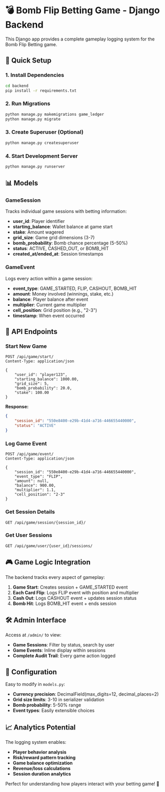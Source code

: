 # 💣 Bomb Flip Betting Game - Django Backend

This Django app provides a complete gameplay logging system for the Bomb Flip Betting game.

## 🚀 Quick Setup

### 1. Install Dependencies
```bash
cd backend
pip install -r requirements.txt
```

### 2. Run Migrations
```bash
python manage.py makemigrations game_ledger
python manage.py migrate
```

### 3. Create Superuser (Optional)
```bash
python manage.py createsuperuser
```

### 4. Start Development Server
```bash
python manage.py runserver
```

## 📊 Models

### GameSession
Tracks individual game sessions with betting information:
- **user_id**: Player identifier
- **starting_balance**: Wallet balance at game start
- **stake**: Amount wagered
- **grid_size**: Game grid dimensions (3-7)
- **bomb_probability**: Bomb chance percentage (5-50%)
- **status**: ACTIVE, CASHED_OUT, or BOMB_HIT
- **created_at/ended_at**: Session timestamps

### GameEvent
Logs every action within a game session:
- **event_type**: GAME_STARTED, FLIP, CASHOUT, BOMB_HIT
- **amount**: Money involved (winnings, stake, etc.)
- **balance**: Player balance after event
- **multiplier**: Current game multiplier
- **cell_position**: Grid position (e.g., "2-3")
- **timestamp**: When event occurred

## 🔌 API Endpoints

### Start New Game
```http
POST /api/game/start/
Content-Type: application/json

{
    "user_id": "player123",
    "starting_balance": 1000.00,
    "grid_size": 5,
    "bomb_probability": 20.0,
    "stake": 100.00
}
```

**Response:**
```json
{
    "session_id": "550e8400-e29b-41d4-a716-446655440000",
    "status": "ACTIVE"
}
```

### Log Game Event
```http
POST /api/game/event/
Content-Type: application/json

{
    "session_id": "550e8400-e29b-41d4-a716-446655440000",
    "event_type": "FLIP",
    "amount": null,
    "balance": 900.00,
    "multiplier": 1.1,
    "cell_position": "2-3"
}
```

### Get Session Details
```http
GET /api/game/session/{session_id}/
```

### Get User Sessions
```http
GET /api/game/user/{user_id}/sessions/
```

## 🎮 Game Logic Integration

The backend tracks every aspect of gameplay:

1. **Game Start**: Creates session + GAME_STARTED event
2. **Each Card Flip**: Logs FLIP event with position and multiplier
3. **Cash Out**: Logs CASHOUT event + updates session status
4. **Bomb Hit**: Logs BOMB_HIT event + ends session

## 🛠 Admin Interface

Access at `/admin/` to view:
- **Game Sessions**: Filter by status, search by user
- **Game Events**: Inline display within sessions
- **Complete Audit Trail**: Every game action logged

## 🔧 Configuration

Easy to modify in `models.py`:
- **Currency precision**: DecimalField(max_digits=12, decimal_places=2)
- **Grid size limits**: 3-10 in serializer validation
- **Bomb probability**: 5-50% range
- **Event types**: Easily extensible choices

## 📈 Analytics Potential

The logging system enables:
- **Player behavior analysis**
- **Risk/reward pattern tracking**
- **Game balance optimization**
- **Revenue/loss calculations**
- **Session duration analytics**

Perfect for understanding how players interact with your betting game! 🎯
